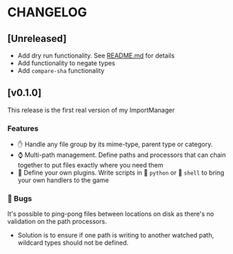 # CHANGELOG

## [Unreleased]

- Add dry run functionality. See [README.md](./README.md) for details
- Add functionality to negate types
- Add `compare-sha` functionality

## [v0.1.0]

This release is the first real version of my ImportManager

### Features

- :hand: Handle any file group by its mime-type, parent type or category.
- :watch: Multi-path management. Define paths and processors that can chain
  together to put files exactly where you need them
- :electric_plug: Define your own plugins. Write scripts in :snake: `python`
  or :shell: `shell` to bring your own handlers to the game

### :bug: Bugs

It's possible to ping-pong files between locations on disk as there's no
validation on the path processors.

- Solution is to ensure if one path is writing to another watched path,
  wildcard types should not be defined.
